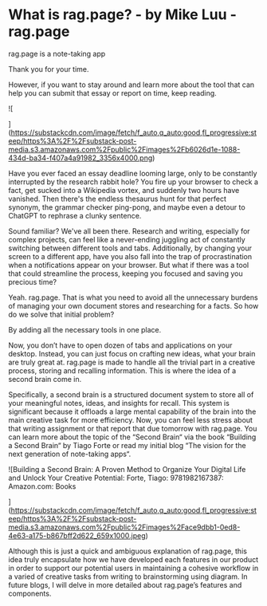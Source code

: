 # What is rag.page? - by Mike Luu - rag.page
rag.page is a note-taking app

Thank you for your time.

However, if you want to stay around and learn more about the tool that can help you can submit that essay or report on time, keep reading.



![

](https://substackcdn.com/image/fetch/f_auto,q_auto:good,fl_progressive:steep/https%3A%2F%2Fsubstack-post-media.s3.amazonaws.com%2Fpublic%2Fimages%2Fb6026d1e-1088-434d-ba34-f407a4a91982_3356x4000.png)

Have you ever faced an essay deadline looming large, only to be constantly interrupted by the research rabbit hole? You fire up your browser to check a fact, get sucked into a Wikipedia vortex, and suddenly two hours have vanished. Then there's the endless thesaurus hunt for that perfect synonym, the grammar checker ping-pong, and maybe even a detour to ChatGPT to rephrase a clunky sentence.

Sound familiar? We've all been there. Research and writing, especially for complex projects, can feel like a never-ending juggling act of constantly switching between different tools and tabs. Additionally, by changing your screen to a different app, have you also fall into the trap of procrastination when a notifications appear on your browser. But what if there was a tool that could streamline the process, keeping you focused and saving you precious time?

Yeah. rag.page. That is what you need to avoid all the unnecessary burdens of managing your own document stores and researching for a facts. So how do we solve that initial problem?

By adding all the necessary tools in one place.

Now, you don’t have to open dozen of tabs and applications on your desktop. Instead, you can just focus on crafting new ideas, what your brain are truly great at. rag.page is made to handle all the trivial part in a creative process, storing and recalling information. This is where the idea of a second brain come in.

Specifically, a second brain is a structured document system to store all of your meaningful notes, ideas, and insights for recall. This system is significant because it offloads a large mental capability of the brain into the main creative task for more efficiency. Now, you can feel less stress about that writing assignment or that report that due tomorrow with rag.page. You can learn more about the topic of the “Second Brain“ via the book “Building a Second Brain“ by Tiago Forte or read my initial blog “The vision for the next generation of note-taking apps“.



![Building a Second Brain: A Proven Method to Organize Your Digital Life and  Unlock Your Creative Potential: Forte, Tiago: 9781982167387: Amazon.com:  Books

](https://substackcdn.com/image/fetch/f_auto,q_auto:good,fl_progressive:steep/https%3A%2F%2Fsubstack-post-media.s3.amazonaws.com%2Fpublic%2Fimages%2Face9dbb1-0ed8-4e63-a175-b867bff2d622_659x1000.jpeg)

Although this is just a quick and ambiguous explanation of rag.page, this idea truly encapsulate how we have developed each features in our product in order to support our potential users in maintaining a cohesive workflow in a varied of creative tasks from writing to brainstorming using diagram. In future blogs, I will delve in more detailed about rag.page’s features and components.